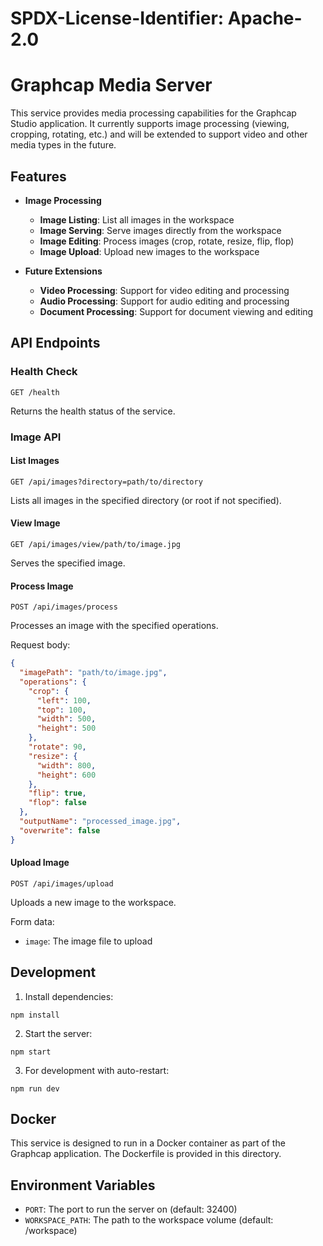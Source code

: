 # SPDX-License-Identifier: Apache-2.0
# Graphcap Media Server

This service provides media processing capabilities for the Graphcap Studio application. It currently supports image processing (viewing, cropping, rotating, etc.) and will be extended to support video and other media types in the future.

## Features

- **Image Processing**
  - **Image Listing**: List all images in the workspace
  - **Image Serving**: Serve images directly from the workspace
  - **Image Editing**: Process images (crop, rotate, resize, flip, flop)
  - **Image Upload**: Upload new images to the workspace

- **Future Extensions**
  - **Video Processing**: Support for video editing and processing
  - **Audio Processing**: Support for audio editing and processing
  - **Document Processing**: Support for document viewing and editing

## API Endpoints

### Health Check

```
GET /health
```

Returns the health status of the service.

### Image API

#### List Images

```
GET /api/images?directory=path/to/directory
```

Lists all images in the specified directory (or root if not specified).

#### View Image

```
GET /api/images/view/path/to/image.jpg
```

Serves the specified image.

#### Process Image

```
POST /api/images/process
```

Processes an image with the specified operations.

Request body:
```json
{
  "imagePath": "path/to/image.jpg",
  "operations": {
    "crop": {
      "left": 100,
      "top": 100,
      "width": 500,
      "height": 500
    },
    "rotate": 90,
    "resize": {
      "width": 800,
      "height": 600
    },
    "flip": true,
    "flop": false
  },
  "outputName": "processed_image.jpg",
  "overwrite": false
}
```

#### Upload Image

```
POST /api/images/upload
```

Uploads a new image to the workspace.

Form data:
- `image`: The image file to upload

## Development

1. Install dependencies:
```
npm install
```

2. Start the server:
```
npm start
```

3. For development with auto-restart:
```
npm run dev
```

## Docker

This service is designed to run in a Docker container as part of the Graphcap application. The Dockerfile is provided in this directory.

## Environment Variables

- `PORT`: The port to run the server on (default: 32400)
- `WORKSPACE_PATH`: The path to the workspace volume (default: /workspace) 